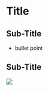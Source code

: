 # Title
## Sub-Title
* bullet point
## Sub-Title
![](https://gifdb.com/images/high/scrolling-up-green-system-coding-nxt2vg8bl6e4wbo1.webp)
